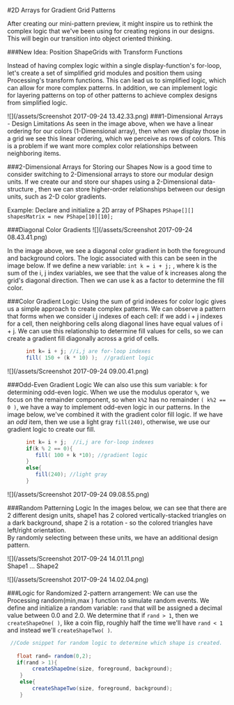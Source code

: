 #2D Arrays for Gradient Grid Patterns

After creating our mini-pattern preview, it might inspire us to rethink the complex logic that we've been using for creating regions in our designs. This will begin our transition into object oriented thinking.

###New Idea: Position ShapeGrids with Transform Functions 

Instead of having complex logic within a single display-function's for-loop, let's create a set of simplified grid modules and position them using Processing's transform functions.  This can lead us to simplified logic, which can allow for more complex patterns.  In addition, we can implement logic for layering patterns on top of other patterns to achieve complex designs from simplified logic.  


![](/assets/Screenshot 2017-09-24 13.42.33.png)
###1-Dimensional Arrays - Design Limitations
As seen in the image above, when we have a linear ordering for our colors (1-Dimensional array), then when we display those in a grid we see this linear ordering, which we perceive as rows of colors. This is a problem if we want more complex color relationships between neighboring items.

###2-Dimensional Arrays for Storing our Shapes
Now is a good time to consider switching to 2-Dimensional arrays to store our modular design units. 
If we create our and store our shapes using a 2-Dimensional data-structure , then we can store higher-order relationships between our design units, such as 2-D color gradients. 

Example:  Declare and initialize a 2D array of PShapes
`PShape[][] shapesMatrix = new PShape[10][10];`

###Diagonal Color Gradients
![](/assets/Screenshot 2017-09-24 08.43.41.png) 
 
In the image above, we see a diagonal color gradient in both the foreground and background colors. The logic associated with this can be seen in the image below.  If we define a new variable: `int k = i + j;` , where k is the sum of the i, j index variables, we see that the value of k increases along the grid's diagonal direction.  Then we can use k as a factor to determine the fill color. 

###Color Gradient Logic:
Using the sum of grid indexes for color logic gives us a simple approach to create complex patterns.  We can observe a pattern that forms when we consider i,j indexes of each cell:  if we add i + j indexes for a cell, then neighboring cells along diagonal lines have equal values of i + j.  We can use this relationship to determine fill values for cells, so we can create a gradient fill diagonally across a grid of cells.  
    

```java
      int k= i + j; //i,j are for-loop indexes
      fill( 150 + (k * 10) );  //gradient logic
```

![](/assets/Screenshot 2017-09-24 09.00.41.png)

###Odd-Even Gradient Logic
We can also use this sum variable: `k` for determining odd-even logic.  When we use the modulus operator `%`, we focus on the remainder component, so when `k%2` has no remainder `( k%2 == 0 )`, we have a way to implement odd-even logic in our patterns. In the image below, we've combined it with the gradient color fill logic. If we  have an _odd_ item, then we use a light gray `fill(240)`, otherwise, we use our gradient logic to create our fill.

```java
      int k= i + j;  //i,j are for-loop indexes
      if(k % 2 == 0){
         fill( 100 + k *10); //gradient logic
      }
      else{
         fill(240); //light gray
      }
```


![](/assets/Screenshot 2017-09-24 09.08.55.png)


###Random Patterning Logic 
In the images below, we can see that there are 2 different design units, shape1 has 2 colored vertically-stacked triangles on a dark background, shape 2 is a rotation - so the colored triangles have left/right orientation.  
By randomly selecting between these units, we have an additional design pattern. 

![](/assets/Screenshot 2017-09-24 14.01.11.png)  
Shape1  ... Shape2

![](/assets/Screenshot 2017-09-24 14.02.04.png)

###Logic for Randomized 2-pattern arrangement:
We can use the Processing random(min,max ) function to simulate random events. We define and initialize a random variable: `rand` that will be assigned a decimal value between 0.0 and 2.0.   We determine that if `rand > 1`, then we `createShapeOne( )`, like a coin flip, roughly half the time we'll have `rand < 1` and instead we'll `createShapeTwo( )`.  
          

```java
 //Code snippet for random logic to determine which shape is created.
          
   float rand= random(0,2); 
   if(rand > 1){
        createShapeOne(size, foreground, background);
    }
    else{
        createShapeTwo(size, foreground, background); 
    }

```











